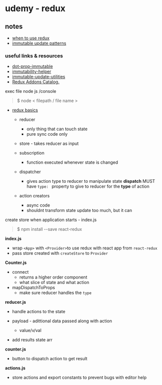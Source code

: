 # udemy - redux

## notes
- [when to use redux](notes/redux.md)
- [immutable update patterns](notes/immutable-update.md)

### useful links & resources 
- [dot-prop-immutable](https://github.com/debitoor/dot-prop-immutable)
- [immutability-helper](https://github.com/kolodny/immutability-helper)
- [immutable-update-utilities](https://github.com/markerikson/redux-ecosystem-links/blob/master/immutable-data.md#immutable-update-utilities)
- [Redux Addons Catalog.](https://github.com/markerikson/redux-ecosystem-links)

exec file node js /console

> $ node < filepath / file name >

- [redux basics](redux-basics.js)
    - reducer 
        - only thing that can touch state
        - pure sync code only
    - store - takes reducer as input
    - subscription 
        - function executed whenever state is changed
    - dispatcher 
        - gives action type to reducer to manipulate state
        **dispatch** MUST have ```type: ``` property to give to reducer for the **type** of action

    - action creators
        - async code
        - shouldnt transform state update too much, but it can


create store when application starts - index.js

>  $ npm install --save react-redux  

**index.js**
- wrap `<App>` with ```<Provider>```to use redux with react app from `react-redux`
- pass store created with `createStore` to `Provider`


**Counter.js**
- connect 
    - returns a higher order component 
    - what slice of state and what action
- mapDispatchToProps
    - make sure reducer handles the `type` 

**reducer.js**
- handle actions to the state

- payload - adittional data passed along with action
    - value/v/val

- add results state arr

**counter.js**
- button to dispatch action to get result


**actions.js**
- store actions and export constants to prevent bugs with editor help